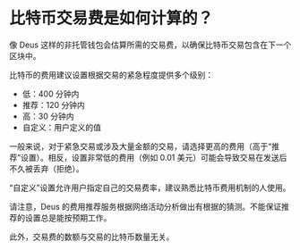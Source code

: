 # 比特币交易费是如何计算的？

像 Deus 这样的非托管钱包会估算所需的交易费，以确保比特币交易包含在下一个区块中。

比特币的费用建议设置根据交易的紧急程度提供多个级别：

- 低：400 分钟内
- 推荐：120 分钟内
- 高：30 分钟内
- 自定义：用户定义的值

一般来说，对于紧急交易或涉及大量金额的交易，请选择更高的费用（高于“推荐”设置）。相反，设置非常低的费用（例如 0.01 美元）可能会导致交易在发送后不久被丢弃（拒绝）。

“自定义”设置允许用户指定自己的交易费率，建议熟悉比特币费用机制的人使用。

请注意，Deus 的费用推荐服务根据网络活动分析做出有根据的猜测。不能保证推荐的设置总是能按预期工作。

此外，交易费的数额与交易的比特币数量无关。